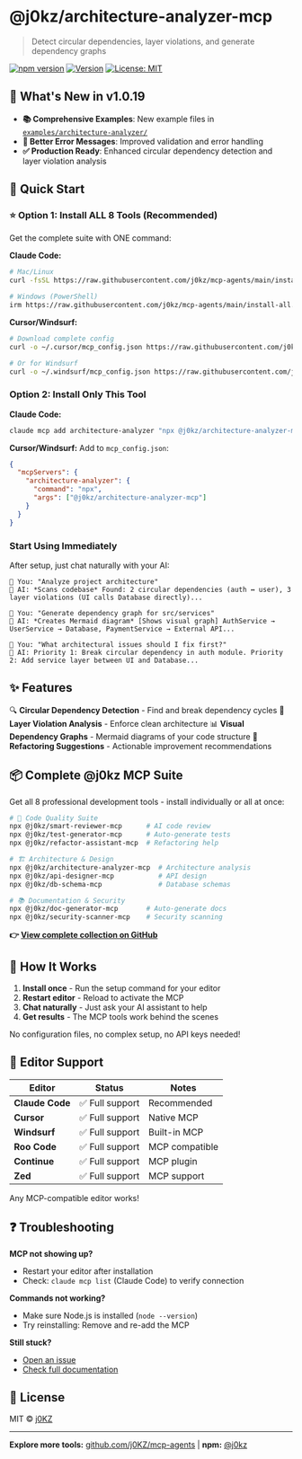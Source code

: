 # @j0kz/architecture-analyzer-mcp

> Detect circular dependencies, layer violations, and generate dependency graphs

[![npm version](https://img.shields.io/npm/v/@j0kz/architecture-analyzer-mcp)](https://www.npmjs.com/package/@j0kz/architecture-analyzer-mcp)
[![Version](https://img.shields.io/badge/version-1.0.19-blue.svg)](https://github.com/j0KZ/mcp-agents/blob/main/CHANGELOG.md)
[![License: MIT](https://img.shields.io/badge/License-MIT-yellow.svg)](LICENSE)

## 🎉 What's New in v1.0.19

- **📚 Comprehensive Examples**: New example files in [`examples/architecture-analyzer/`](../../examples/architecture-analyzer/)
- **🎯 Better Error Messages**: Improved validation and error handling
- **✅ Production Ready**: Enhanced circular dependency detection and layer violation analysis

## 🚀 Quick Start

### ⭐ Option 1: Install ALL 8 Tools (Recommended)

Get the complete suite with ONE command:

**Claude Code:**
```bash
# Mac/Linux
curl -fsSL https://raw.githubusercontent.com/j0kz/mcp-agents/main/install-all.sh | bash

# Windows (PowerShell)
irm https://raw.githubusercontent.com/j0kz/mcp-agents/main/install-all.ps1 | iex
```

**Cursor/Windsurf:**
```bash
# Download complete config
curl -o ~/.cursor/mcp_config.json https://raw.githubusercontent.com/j0kz/mcp-agents/main/mcp_config_all.json

# Or for Windsurf
curl -o ~/.windsurf/mcp_config.json https://raw.githubusercontent.com/j0kz/mcp-agents/main/mcp_config_all.json
```

### Option 2: Install Only This Tool

**Claude Code:**
```bash
claude mcp add architecture-analyzer "npx @j0kz/architecture-analyzer-mcp" --scope user
```

**Cursor/Windsurf:** Add to `mcp_config.json`:
```json
{
  "mcpServers": {
    "architecture-analyzer": {
      "command": "npx",
      "args": ["@j0kz/architecture-analyzer-mcp"]
    }
  }
}
```

### Start Using Immediately

After setup, just chat naturally with your AI:

```
💬 You: "Analyze project architecture"
🤖 AI: *Scans codebase* Found: 2 circular dependencies (auth ↔ user), 3 layer violations (UI calls Database directly)...

💬 You: "Generate dependency graph for src/services"
🤖 AI: *Creates Mermaid diagram* [Shows visual graph] AuthService → UserService → Database, PaymentService → External API...

💬 You: "What architectural issues should I fix first?"
🤖 AI: Priority 1: Break circular dependency in auth module. Priority 2: Add service layer between UI and Database...
```

## ✨ Features

🔍 **Circular Dependency Detection** - Find and break dependency cycles
📐 **Layer Violation Analysis** - Enforce clean architecture
📊 **Visual Dependency Graphs** - Mermaid diagrams of your code structure
🎯 **Refactoring Suggestions** - Actionable improvement recommendations

## 📦 Complete @j0kz MCP Suite

Get all 8 professional development tools - install individually or all at once:

```bash
# 🎯 Code Quality Suite
npx @j0kz/smart-reviewer-mcp      # AI code review
npx @j0kz/test-generator-mcp      # Auto-generate tests
npx @j0kz/refactor-assistant-mcp  # Refactoring help

# 🏗️ Architecture & Design
npx @j0kz/architecture-analyzer-mcp  # Architecture analysis
npx @j0kz/api-designer-mcp           # API design
npx @j0kz/db-schema-mcp              # Database schemas

# 📚 Documentation & Security
npx @j0kz/doc-generator-mcp       # Auto-generate docs
npx @j0kz/security-scanner-mcp    # Security scanning
```

**👉 [View complete collection on GitHub](https://github.com/j0KZ/mcp-agents)**

## 🎯 How It Works

1. **Install once** - Run the setup command for your editor
2. **Restart editor** - Reload to activate the MCP
3. **Chat naturally** - Just ask your AI assistant to help
4. **Get results** - The MCP tools work behind the scenes

No configuration files, no complex setup, no API keys needed!

## 🔧 Editor Support

| Editor | Status | Notes |
|--------|--------|-------|
| **Claude Code** | ✅ Full support | Recommended |
| **Cursor** | ✅ Full support | Native MCP |
| **Windsurf** | ✅ Full support | Built-in MCP |
| **Roo Code** | ✅ Full support | MCP compatible |
| **Continue** | ✅ Full support | MCP plugin |
| **Zed** | ✅ Full support | MCP support |

Any MCP-compatible editor works!

## ❓ Troubleshooting

**MCP not showing up?**
- Restart your editor after installation
- Check: `claude mcp list` (Claude Code) to verify connection

**Commands not working?**
- Make sure Node.js is installed (`node --version`)
- Try reinstalling: Remove and re-add the MCP

**Still stuck?**
- [Open an issue](https://github.com/j0KZ/mcp-agents/issues)
- [Check full documentation](https://github.com/j0KZ/mcp-agents)

## 📄 License

MIT © [j0KZ](https://github.com/j0KZ)

---

**Explore more tools:** [github.com/j0KZ/mcp-agents](https://github.com/j0KZ/mcp-agents) | **npm:** [@j0kz](https://www.npmjs.com/~j0kz)
